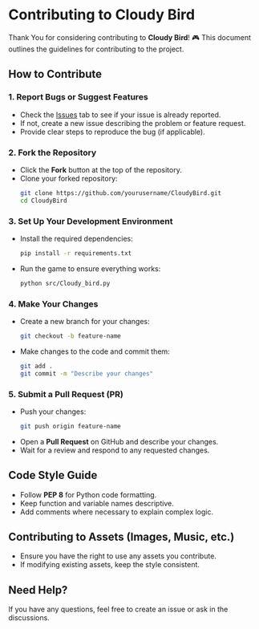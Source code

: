 # **Contributing to Cloudy Bird**  

Thank You for considering contributing to **Cloudy Bird**! 🎮 This document outlines the guidelines for contributing to the project.  

## **How to Contribute**  

### **1. Report Bugs or Suggest Features**  
- Check the [Issues](https://github.com/tiaud/CloudyBird/issues) tab to see if your issue is already reported.  
- If not, create a new issue describing the problem or feature request.  
- Provide clear steps to reproduce the bug (if applicable).  

### **2. Fork the Repository**  
- Click the **Fork** button at the top of the repository.  
- Clone your forked repository:  
  ```bash
  git clone https://github.com/yourusername/CloudyBird.git
  cd CloudyBird
  ```

### **3. Set Up Your Development Environment**  
- Install the required dependencies:  
  ```bash
  pip install -r requirements.txt
  ```
- Run the game to ensure everything works:  
  ```bash
  python src/Cloudy_bird.py
  ```

### **4. Make Your Changes**  
- Create a new branch for your changes:  
  ```bash
  git checkout -b feature-name
  ```
- Make changes to the code and commit them:  
  ```bash
  git add .
  git commit -m "Describe your changes"
  ```

### **5. Submit a Pull Request (PR)**  
- Push your changes:  
  ```bash
  git push origin feature-name
  ```
- Open a **Pull Request** on GitHub and describe your changes.  
- Wait for a review and respond to any requested changes.  

## **Code Style Guide**  
- Follow **PEP 8** for Python code formatting.  
- Keep function and variable names descriptive.  
- Add comments where necessary to explain complex logic.  

## **Contributing to Assets (Images, Music, etc.)**  
- Ensure you have the right to use any assets you contribute.  
- If modifying existing assets, keep the style consistent.  

## **Need Help?**  
If you have any questions, feel free to create an issue or ask in the discussions.
